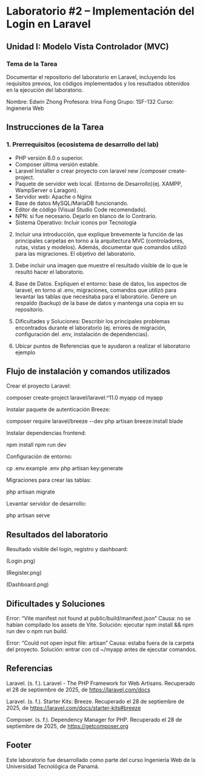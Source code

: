 
# Laboratorio #2 – Implementación del Login en Laravel
## Unidad I: Modelo Vista Controlador (MVC)
### Tema de la Tarea
Documentar el repositorio del laboratorio en Laravel, incluyendo los requisitos previos, los
códigos implementados y los resultados obtenidos en la ejecución del laboratorio.

Nombre: Edwin Zhong
Profesora: Irina Fong
Grupo: 1SF-132
Curso: Ingieneria Web

## Instrucciones de la Tarea
### 1. Prerrequisitos (ecosistema de desarrollo del lab)

- PHP versión 8.0 o superior.
- Composer última versión estable.
- Laravel Installer o crear proyecto con laravel new /composer create-project.
- Paquete de servidor web local. (Entorno de Desarrollo)(ej.
XAMPP, WampServer o Laragon).
- Servidor web: Apache o Nginx
- Base de datos MySQL/MariaDB funcionando.
- Editor de código (Visual Studio Code recomendado).
- NPN: si fue necesario. Dejarlo en blanco de lo Contrario.
- Sistema Operativo:
Incluir iconos por Tecnología


 2. Incluir una introducción, que explique brevemente la función de las principales
carpetas en torno a la arquitectura MVC (controladores, rutas, vistas y modelos).
Además, documentar que comandos utilizó para las migraciones. El objetivo del
laboratorio.

3. Debe incluir una imagen que muestre el resultado visible de lo que le resultó hacer el
laboratorio.

4. Base de Datos. Expliquen el entorno: base de datos, los aspectos de laravel, en torno
al .env, migraciones, comandos que utilizó para levantar las tablas que necesitaba para
el laboratorio. Genere un respaldo (backup) de la base de datos y mantenga una copia
en su repositorio.

5. Dificultades y Soluciones: Describir los principales problemas encontrados durante el laboratorio (ej.
errores de migración, configuración del .env, instalación de dependencias).
6. Ubicar puntos de Referencias que le ayudaron a realizar el laboratorio ejemplo

## Flujo de instalación y comandos utilizados

Crear el proyecto Laravel:

composer create-project laravel/laravel:^11.0 myapp cd myapp

Instalar paquete de autenticación Breeze:

composer require laravel/breeze --dev php artisan breeze:install blade

Instalar dependencias frontend:

npm install npm run dev

Configuración de entorno:

cp .env.example .env php artisan key:generate

Migraciones para crear las tablas:

php artisan migrate

Levantar servidor de desarrollo:

php artisan serve

## Resultados del laboratorio
Resultado visible del login, registro y dashboard:

(Login.png)

(Register.png)

(Dashboard.png)

## Dificultades y Soluciones
Error: “Vite manifest not found at public/build/manifest.json” Causa: no se habían compilado los assets de Vite. Solución: ejecutar npm install && npm run dev o npm run build.

Error: “Could not open input file: artisan” Causa: estaba fuera de la carpeta del proyecto. Solución: entrar con cd ~/myapp antes de ejecutar comandos.

## Referencias
Laravel. (s. f.). Laravel - The PHP Framework for Web Artisans. Recuperado el 28 de septiembre de 2025, de https://laravel.com/docs

Laravel. (s. f.). Starter Kits: Breeze. Recuperado el 28 de septiembre de 2025, de https://laravel.com/docs/starter-kits#breeze

Composer. (s. f.). Dependency Manager for PHP. Recuperado el 28 de septiembre de 2025, de https://getcomposer.org

## Footer
Este laboratorio fue desarrollado como parte del curso Ingeniería Web de la Universidad Tecnológica de Panamá.